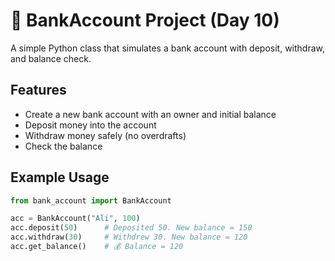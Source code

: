 # 🏦 BankAccount Project (Day 10)

A simple Python class that simulates a bank account with deposit, withdraw, and balance check.

## Features
- Create a new bank account with an owner and initial balance
- Deposit money into the account
- Withdraw money safely (no overdrafts)
- Check the balance

## Example Usage

```python
from bank_account import BankAccount

acc = BankAccount("Ali", 100)
acc.deposit(50)      # Deposited 50. New balance = 150
acc.withdraw(30)     # Withdrew 30. New balance = 120
acc.get_balance()    # 💰 Balance = 120
